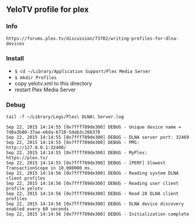 YeloTV profile for plex
-----------------------

### Info
`https://forums.plex.tv/discussion/73702/writing-profiles-for-dlna-devices`

### Install
- `$ cd ~/Library/Application Support/Plex Media Server`
- `$ mkdir Profiles`
- copy yelotv.xml to this directory
- restart Plex Media Server

### Debug

`tail -f ~/Library/Logs/Plex\ DLNA\ Server.log`

```
Sep 22, 2015 14:14:55 [0x7fff789de300] DEBUG - Unique device name = 7d6a3b80-37ae-e6da-6710-5dab3c266378
Sep 22, 2015 14:14:55 [0x7fff789de300] DEBUG - DLNA server port: 32469
Sep 22, 2015 14:14:55 [0x7fff789de300] DEBUG - PMS: http://127.0.0.1:32400/
Sep 22, 2015 14:14:55 [0x7fff789de300] DEBUG - MyPlex: https://plex.tv/
Sep 22, 2015 14:14:55 [0x7fff789de300] DEBUG - [PERF] Slowest TransactionScope in 10.000000 ms.
Sep 22, 2015 14:14:56 [0x7fff789de300] DEBUG - Reading system DLNA client profiles
Sep 22, 2015 14:14:56 [0x7fff789de300] DEBUG - Reading user client profile yelotv
Sep 22, 2015 14:14:56 [0x7fff789de300] DEBUG - Read 20 DLNA client profiles
Sep 22, 2015 14:14:56 [0x7fff789de300] DEBUG - DLNA device discovery enabled every 60 seconds
Sep 22, 2015 14:14:56 [0x7fff789de300] DEBUG - Initialization complete
```
